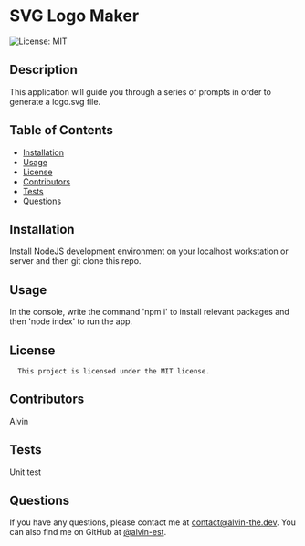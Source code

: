 # SVG Logo Maker
![License: MIT](https://img.shields.io/badge/License-MIT-yellow.svg)
## Description
This application will guide you through a series of prompts in order to generate a logo.svg file.
## Table of Contents
- [Installation](#installation)
- [Usage](#usage)
- [License](#license)
- [Contributors](#Contributors)
- [Tests](#tests)
- [Questions](#questions)
## Installation
Install NodeJS development environment on your localhost workstation or server and then git clone this repo.
## Usage
In the console, write the command 'npm i' to install relevant packages and then 'node index' to run the app.  
## License
      This project is licensed under the MIT license.
## Contributors
Alvin
## Tests
Unit test
## Questions
If you have any questions, please contact me at [contact@alvin-the.dev](mailto:contact@alvin-the.dev). You can also find me on GitHub at [@alvin-est](https://github.com/@alvin-est).  